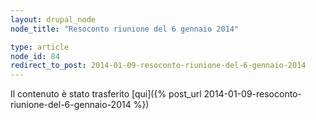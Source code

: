 ```yaml
---
layout: drupal_node
node_title: "Resoconto riunione del 6 gennaio 2014"

type: article
node_id: 84
redirect_to_post: 2014-01-09-resoconto-riunione-del-6-gennaio-2014
---
```


Il contenuto è stato trasferito [qui]({% post_url 2014-01-09-resoconto-riunione-del-6-gennaio-2014 %})